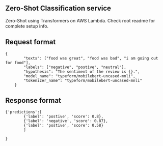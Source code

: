 ## Zero-Shot Classification service   
Zero-Shot using Transformers on AWS Lambda. Check root readme for complete setup info.

## Request format
```
{
        "texts": ["food was great", "food was bad", "i am going out for food"],
        "labels": ["negative", "postive", "neutral"],
        "hypothesis": "The sentiment of the review is {}.",
        "model_name": "typeform/mobilebert-uncased-mnli",
        "tokenizer_name": "typeform/mobilebert-uncased-mnli"
    }
```

## Response format
```
{'predictions':[
        {'label': 'postive', 'score': 0.8},
        {'label': 'negative', 'score': 0.87},
        {'label': 'postive', 'score': 0.58}
        ]
        
}
```